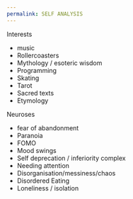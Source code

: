 ```yaml
---
permalink: SELF ANALYSIS
---
```

Interests 
- music 
- Rollercoasters 
- Mythology / esoteric wisdom
- Programming 
- Skating 
- Tarot 
- Sacred texts 
- Etymology 



Neuroses 
- fear of abandonment 
- Paranoia 
- FOMO 
- Mood swings 
- Self deprecation / inferiority complex 
- Needing attention 
- Disorganisation/messiness/chaos 
- Disordered Eating 
- Loneliness / isolation